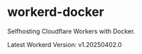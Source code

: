 # workerd-docker 
Selfhosting Cloudflare Workers with Docker.

Latest Workerd Version: v1.20250402.0
